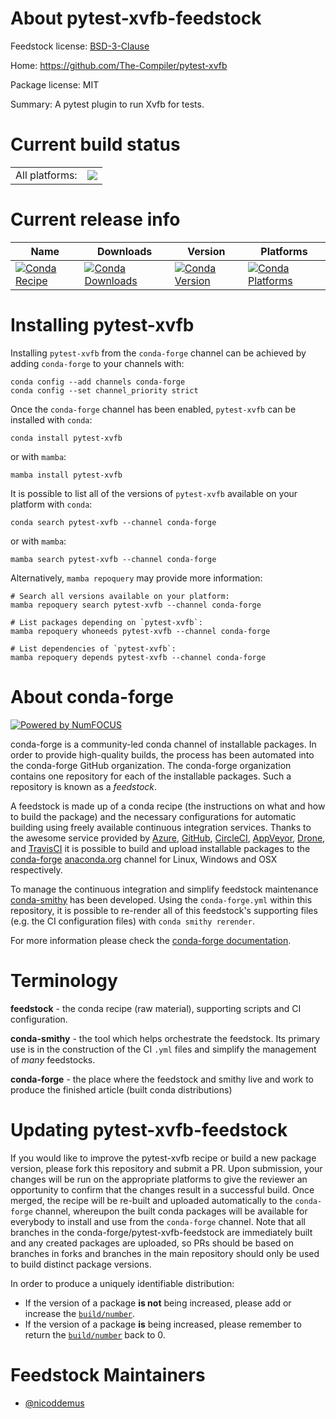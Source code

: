About pytest-xvfb-feedstock
===========================

Feedstock license: [BSD-3-Clause](https://github.com/conda-forge/pytest-xvfb-feedstock/blob/main/LICENSE.txt)

Home: https://github.com/The-Compiler/pytest-xvfb

Package license: MIT

Summary: A pytest plugin to run Xvfb for tests.

Current build status
====================


<table><tr><td>All platforms:</td>
    <td>
      <a href="https://dev.azure.com/conda-forge/feedstock-builds/_build/latest?definitionId=4157&branchName=main">
        <img src="https://dev.azure.com/conda-forge/feedstock-builds/_apis/build/status/pytest-xvfb-feedstock?branchName=main">
      </a>
    </td>
  </tr>
</table>

Current release info
====================

| Name | Downloads | Version | Platforms |
| --- | --- | --- | --- |
| [![Conda Recipe](https://img.shields.io/badge/recipe-pytest--xvfb-green.svg)](https://anaconda.org/conda-forge/pytest-xvfb) | [![Conda Downloads](https://img.shields.io/conda/dn/conda-forge/pytest-xvfb.svg)](https://anaconda.org/conda-forge/pytest-xvfb) | [![Conda Version](https://img.shields.io/conda/vn/conda-forge/pytest-xvfb.svg)](https://anaconda.org/conda-forge/pytest-xvfb) | [![Conda Platforms](https://img.shields.io/conda/pn/conda-forge/pytest-xvfb.svg)](https://anaconda.org/conda-forge/pytest-xvfb) |

Installing pytest-xvfb
======================

Installing `pytest-xvfb` from the `conda-forge` channel can be achieved by adding `conda-forge` to your channels with:

```
conda config --add channels conda-forge
conda config --set channel_priority strict
```

Once the `conda-forge` channel has been enabled, `pytest-xvfb` can be installed with `conda`:

```
conda install pytest-xvfb
```

or with `mamba`:

```
mamba install pytest-xvfb
```

It is possible to list all of the versions of `pytest-xvfb` available on your platform with `conda`:

```
conda search pytest-xvfb --channel conda-forge
```

or with `mamba`:

```
mamba search pytest-xvfb --channel conda-forge
```

Alternatively, `mamba repoquery` may provide more information:

```
# Search all versions available on your platform:
mamba repoquery search pytest-xvfb --channel conda-forge

# List packages depending on `pytest-xvfb`:
mamba repoquery whoneeds pytest-xvfb --channel conda-forge

# List dependencies of `pytest-xvfb`:
mamba repoquery depends pytest-xvfb --channel conda-forge
```


About conda-forge
=================

[![Powered by
NumFOCUS](https://img.shields.io/badge/powered%20by-NumFOCUS-orange.svg?style=flat&colorA=E1523D&colorB=007D8A)](https://numfocus.org)

conda-forge is a community-led conda channel of installable packages.
In order to provide high-quality builds, the process has been automated into the
conda-forge GitHub organization. The conda-forge organization contains one repository
for each of the installable packages. Such a repository is known as a *feedstock*.

A feedstock is made up of a conda recipe (the instructions on what and how to build
the package) and the necessary configurations for automatic building using freely
available continuous integration services. Thanks to the awesome service provided by
[Azure](https://azure.microsoft.com/en-us/services/devops/), [GitHub](https://github.com/),
[CircleCI](https://circleci.com/), [AppVeyor](https://www.appveyor.com/),
[Drone](https://cloud.drone.io/welcome), and [TravisCI](https://travis-ci.com/)
it is possible to build and upload installable packages to the
[conda-forge](https://anaconda.org/conda-forge) [anaconda.org](https://anaconda.org/)
channel for Linux, Windows and OSX respectively.

To manage the continuous integration and simplify feedstock maintenance
[conda-smithy](https://github.com/conda-forge/conda-smithy) has been developed.
Using the ``conda-forge.yml`` within this repository, it is possible to re-render all of
this feedstock's supporting files (e.g. the CI configuration files) with ``conda smithy rerender``.

For more information please check the [conda-forge documentation](https://conda-forge.org/docs/).

Terminology
===========

**feedstock** - the conda recipe (raw material), supporting scripts and CI configuration.

**conda-smithy** - the tool which helps orchestrate the feedstock.
                   Its primary use is in the construction of the CI ``.yml`` files
                   and simplify the management of *many* feedstocks.

**conda-forge** - the place where the feedstock and smithy live and work to
                  produce the finished article (built conda distributions)


Updating pytest-xvfb-feedstock
==============================

If you would like to improve the pytest-xvfb recipe or build a new
package version, please fork this repository and submit a PR. Upon submission,
your changes will be run on the appropriate platforms to give the reviewer an
opportunity to confirm that the changes result in a successful build. Once
merged, the recipe will be re-built and uploaded automatically to the
`conda-forge` channel, whereupon the built conda packages will be available for
everybody to install and use from the `conda-forge` channel.
Note that all branches in the conda-forge/pytest-xvfb-feedstock are
immediately built and any created packages are uploaded, so PRs should be based
on branches in forks and branches in the main repository should only be used to
build distinct package versions.

In order to produce a uniquely identifiable distribution:
 * If the version of a package **is not** being increased, please add or increase
   the [``build/number``](https://docs.conda.io/projects/conda-build/en/latest/resources/define-metadata.html#build-number-and-string).
 * If the version of a package **is** being increased, please remember to return
   the [``build/number``](https://docs.conda.io/projects/conda-build/en/latest/resources/define-metadata.html#build-number-and-string)
   back to 0.

Feedstock Maintainers
=====================

* [@nicoddemus](https://github.com/nicoddemus/)

